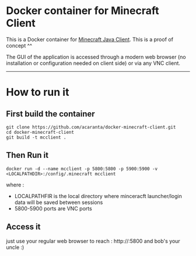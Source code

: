 # Docker container for Minecraft Client

This is a Docker container for [Minecraft Java Client](https://www.minecraft.net).
This is a proof of concept ^^

The GUI of the application is accessed through a modern web browser (no installation or configuration needed on client side) or via any VNC client.

---

# How to run it
## First build the container
```
git clone https://github.com/acaranta/docker-minecraft-client.git
cd docker-minecraft-client
git build -t mcclient .
```

## Then Run it
```
docker run -d --name mcclient -p 5800:5800 -p 5900:5900 -v <LOCALPATHDIR>:/config/.minecraft mcclient
```

where :
* LOCALPATHFIR is the local directory where minceracft launcher/login data will be saved between sessions
* 5800-5900 ports are VNC ports

## Access it
just use your regular web browser to reach : http://<DOCKERHOST>:5800 
and bob's your uncle :)
